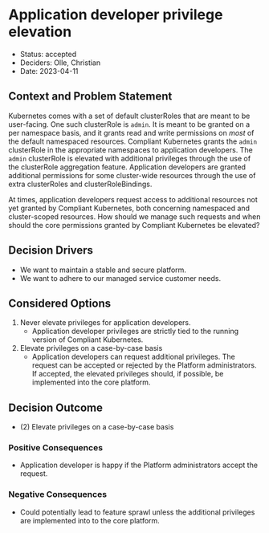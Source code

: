 # Application developer privilege elevation

- Status: accepted
- Deciders: Olle, Christian
- Date: 2023-04-11

## Context and Problem Statement

Kubernetes comes with a set of default clusterRoles that are meant to be user-facing.
One such clusterRole is `admin`.
It is meant to be granted on a per namespace basis, and it grants read and write permissions on _most_ of the default namespaced resources.
Compliant Kubernetes grants the `admin` clusterRole in the appropriate namespaces to application developers.
The `admin` clusterRole is elevated with additional privileges through the use of the clusterRole aggregation feature.
Application developers are granted additional permissions for some cluster-wide resources through the use of extra clusterRoles and clusterRoleBindings.

At times, application developers request access to additional resources not yet granted by Compliant Kubernetes, both concerning namespaced and cluster-scoped resources.
How should we manage such requests and when should the core permissions granted by Compliant Kubernetes be elevated?

## Decision Drivers

- We want to maintain a stable and secure platform.
- We want to adhere to our managed service customer needs.

## Considered Options

1. Never elevate privileges for application developers.
    - Application developer privileges are strictly tied to the running version of Compliant Kubernetes.
1. Elevate privileges on a case-by-case basis
    - Application developers can request additional privileges.
      The request can be accepted or rejected by the Platform administrators.
      If accepted, the elevated privileges should, if possible, be implemented into the core platform.

## Decision Outcome

- (2) Elevate privileges on a case-by-case basis

### Positive Consequences

- Application developer is happy if the Platform administrators accept the request.

### Negative Consequences

- Could potentially lead to feature sprawl unless the additional privileges are implemented into to the core platform.
